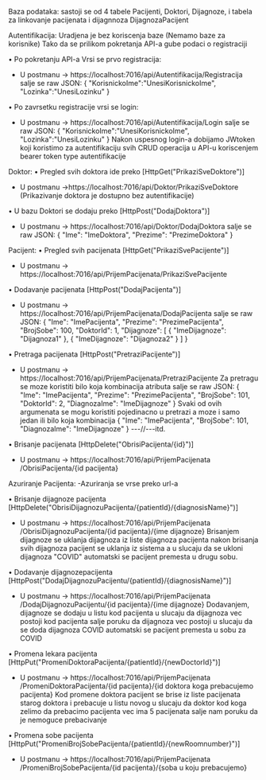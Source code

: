 
Baza podataka: sastoji se od 4 tabele Pacijenti, Doktori, Dijagnoze, i tabela za linkovanje pacijenata i dijagnnoza DijagnozaPacijent


Autentifikacija:
Uradjena je bez koriscenja baze (Nemamo baze za korisnike)
Tako da se prilikom pokretanja API-a gube podaci o registraciji

• Po pokretanju API-a Vrsi se prvo registracija:
- U postmanu -> https://localhost:7016/api/Autentifikacija/Registracija
salje se raw JSON:
{
    "KorisnickoIme":"UnesiKorisnickoIme",
    "Lozinka":"UnesiLozinku"
}

• Po zavrsetku registracije vrsi se login:
- U postmanu -> https://localhost:7016/api/Autentifikacija/Login
salje se raw JSON:
{
    "KorisnickoIme":"UnesiKorisnickoIme",
    "Lozinka":"UnesiLozinku"
}
Nakon uspesnog login-a dobijamo JWtoken koji koristimo za autentifikaciju svih CRUD operacija u API-u koriscenjem bearer token type autentifikacije


Doktor:
• Pregled svih doktora ide preko [HttpGet("PrikaziSveDoktore")]
- U postmanu ->https://localhost:7016/api/Doktor/PrikaziSveDoktore
(Prikazivanje doktora je dostupno bez autentifikacije)

• U bazu Doktori se dodaju preko [HttpPost("DodajDoktora")]
- U postmanu ->
https://localhost:7016/api/Doktor/DodajDoktora
salje se raw JSON:
{
    "Ime": "ImeDoktora",
    "Prezime": "PrezimeDoktora"
}


Pacijent:
• Pregled svih pacijenata [HttpGet("PrikaziSvePacijente")] 
- U postmanu ->
https://localhost:7016/api/PrijemPacijenata/PrikaziSvePacijente

• Dodavanje pacijenata [HttpPost("DodajPacijenta")]
- U postmanu ->
https://localhost:7016/api/PrijemPacijenata/DodajPacijenta
salje se raw JSON:
{
    "Ime": "ImePacijenta",
    "Prezime": "PrezimePacijenta",
    "BrojSobe": 100,
    "DoktorId": 1,
    "Dijagnoze": [
        {
            "ImeDijagnoze": "Dijagnoza1"
        },
        {
            "ImeDijagnoze": "Dijagnoza2"
        }
    ]
}

• Pretraga pacijenata [HttpPost("PretraziPacijente")]
- U postmanu ->
https://localhost:7016/api/PrijemPacijenata/PretraziPacijente
Za pretragu se moze koristiti bilo koja kombinacija atributa
salje se raw JSON:
{
    "Ime": "ImePacijenta", 
    "Prezime": "PrezimePacijenta",
    "BrojSobe": 101,
    "DoktorId": 2,
    "DiagnozaIme": "ImeDijagnoze"
}
Svaki od ovih argumenata se mogu koristiti pojedinacno u pretrazi a moze i samo jedan ili bilo koja kombinacija
{
    "Ime": "ImePacijenta", 
    "BrojSobe": 101,
    "DiagnozaIme": "ImeDijagnoze"
} ---//---itd.


• Brisanje pacijenata [HttpDelete("ObrisiPacijenta/{id}")]
- U postmanu -> https://localhost:7016/api/PrijemPacijenata
						/ObrisiPacijenta/{id pacijenta}


Azuriranje Pacijenta:
	-Azuriranja se vrse preko url-a

• Brisanje dijagnoze pacijenta [HttpDelete("ObrisiDijagnozuPacijenta/{patientId}/{diagnosisName}")]
- U postmanu -> https://localhost:7016/api/PrijemPacijenata
/ObrisiDijagnozuPacijenta/{id pacijenta}/{ime dijagnoze}
Brisanjem dijagnoze se uklanja dijagnoza iz liste dijagnoza pacijenta nakon brisanja svih dijagnoza pacijent se uklanja iz sistema a u slucaju da se ukloni dijagnoza "COVID" automatski se pacijent premesta u drugu sobu.

• Dodavanje dijagnozepacijenta [HttpPost("DodajDijagnozuPacijentu/{patientId}/{diagnosisName}")]
- U postmanu -> https://localhost:7016/api/PrijemPacijenata
/DodajDijagnozuPacijentu/{id pacijenta}/{ime dijagnoze}
Dodavanjem, dijagnoze se dodaju u listu kod pacijenta u slucaju da dijagnoza vec postoji kod pacijenta salje poruku da dijagnoza vec postoji u slucaju da se doda dijagnoza COVID automatski se pacijent premesta u sobu za COVID

• Promena lekara pacijenta [HttpPut("PromeniDoktoraPacijenta/{patientId}/{newDoctorId}")]
- U postmanu -> https://localhost:7016/api/PrijemPacijenata
/PromeniDoktoraPacijenta/{id pacijenta}/{id doktora koga prebacujemo pacijenta}
Kod promene doktora pacijent se brise iz liste pacijenata starog doktora i prebacuje u listu novog u slucaju da doktor kod koga zelimo da prebacimo pacijenta vec ima 5 pacijenata salje nam poruku da je nemoguce prebacivanje

• Promena sobe pacijenta [HttpPut("PromeniBrojSobePacijenta/{patientId}/{newRoomnumber}")]
- U postmanu -> https://localhost:7016/api/PrijemPacijenata
/PromeniBrojSobePacijenta/{id pacijenta}/{soba u koju prebacujemo}






